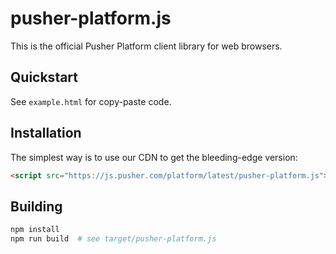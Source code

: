 # pusher-platform.js

This is the official Pusher Platform client library for web browsers.

## Quickstart

See `example.html` for copy-paste code.

## Installation

The simplest way is to use our CDN to get the bleeding-edge version:

```html
<script src="https://js.pusher.com/platform/latest/pusher-platform.js"></script>
```

## Building

```bash
npm install
npm run build  # see target/pusher-platform.js
```
